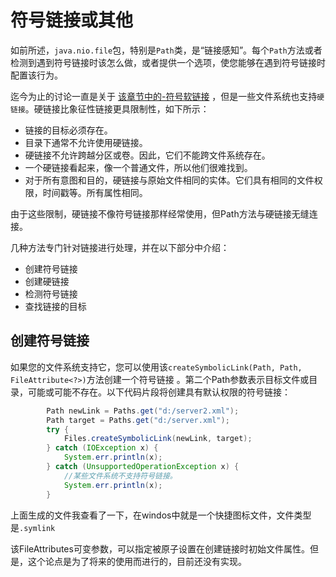 # 符号链接或其他


如前所述，`java.nio.file`包，特别是`Path`类，是“链接感知”。每个`Path`方法或者检测到遇到符号链接时该怎么做，或者提供一个选项，使您能够在遇到符号链接时配置该行为。

迄今为止的讨论一直是关于 [该章节中的-符号软链接](/content/essential/io/path.md) 
，但是一些文件系统也支持`硬链接`。硬链接比象征性链接更具限制性，如下所示：

* 链接的目标必须存在。
* 目录下通常不允许使用硬链接。
* 硬链接不允许跨越分区或卷。因此，它们不能跨文件系统存在。
* 一个硬链接看起来，像一个普通文件，所以他们很难找到。
* 对于所有意图和目的，硬链接与原始文件相同的实体。它们具有相同的文件权限，时间戳等。所有属性相同。

由于这些限制，硬链接不像符号链接那样经常使用，但Path方法与硬链接无缝连接。

几种方法专门针对链接进行处理，并在以下部分中介绍：

* 创建符号链接
* 创建硬链接
* 检测符号链接
* 查找链接的目标

## 创建符号链接

如果您的文件系统支持它，您可以使用该`createSymbolicLink(Path, Path, FileAttribute<?>)`方法创建一个符号链接 。第二个Path参数表示目标文件或目录，可能或可能不存在。以下代码片段将创建具有默认权限的符号链接：
```java
        Path newLink = Paths.get("d:/server2.xml");
        Path target = Paths.get("d:/server.xml");
        try {
            Files.createSymbolicLink(newLink, target);
        } catch (IOException x) {
            System.err.println(x);
        } catch (UnsupportedOperationException x) {
            //某些文件系统不支持符号链接。
            System.err.println(x);
        }
```
上面生成的文件我查看了一下，在windos中就是一个快捷图标文件，文件类型是`.symlink`

该FileAttributes可变参数，可以指定被原子设置在创建链接时初始文件属性。但是，这个论点是为了将来的使用而进行的，目前还没有实现。